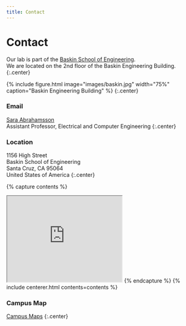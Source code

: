 ```yaml
---
title: Contact
---
```

# <i class="fas fa-envelope"></i>Contact

Our lab is part of the [Baskin School of Engineering](https://www.soe.ucsc.edu/departments/electrical-computer-engineering).  
We are located on the 2nd floor of the Baskin Engineering Building.
{:.center}

{%
  include figure.html
  image="images/baskin.jpg"
  width="75%"
  caption="Baskin Engineering Building"
%}
{:.center}

<!-- section break -->
### Email
[Sara Abrahamsson](https://www.soe.ucsc.edu/people/saraabrahamsson)  
Assistant Professor, Electrical and Computer Engineering
{:.center}

### Location
1156 High Street  
Baskin School of Engineering  
Santa Cruz, CA 95064  
United States of America
{:.center}

{% capture contents %}
<iframe src="https://www.google.com/maps/embed?pb=!1m18!1m12!1m3!1d3186.39470350434!2d-122.06539064922971!3d37.000379064006914!2m3!1f0!2f0!3f0!3m2!1i1024!2i768!4f13.1!3m3!1m2!1s0x808e4174e0eafc51%3A0x13397e072d0f2a67!2sJack%20Baskin%20Engineering!5e0!3m2!1sen!2sus!4v1617769622663!5m2!1sen!2sus" width="300" height="225" style="border:5;" allowfullscreen="" loading="lazy"></iframe>
{% endcapture %}
{% include centerer.html contents=contents %}


### Campus Map
[Campus Maps](https://www.ucsc.edu/visit/maps-directions.html)
{:.center}


